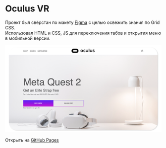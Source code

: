 # Oculus VR

Проект был свёрстан по макету [Figma](https://www.figma.com/file/pivcab7Fg8wfOCQ8g1Kabv/Oculus?node-id=0%3A1&t=Ga0MeBbQn9iq3rCI-1) с целью освежить знания по Grid CSS.  
Использовал HTML и CSS, JS для переключения табов и открытия меню в мобильной версии.

![Oculus Preview](https://github.com/andmatrosov/oculus/blob/master/preview.png)

Открыть на <a href="https://andmatrosov.github.io/oculus/" target="_blank" rel="noreferrer">GitHub Pages</a>
